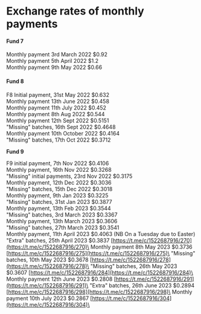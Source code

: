 # Exchange rates of monthly payments

#### Fund 7

Monthly payment 3rd March 2022                 $0.92\
Monthly payment 5th April 2022                    $1.2\
Monthly payment 9th May 2022                     $0.66

#### Fund 8

F8 Initial payment, 31st May 2022                    $0.632\
Monthly payment 13th June 2022                    $0.458\
Monthly payment 11th July 2022                      $0.452\
Monthly payment 8th Aug 2022                       $0.544\
Monthly payment 12th Sept 2022                    $0.5151\
"Missing" batches, 16th Sept 2022                  $0.4648\
Monthly payment 10th October 2022              $0.4164\
"Missing" batches, 17th Oct 2022                    $0.3712

**Fund 9**

F9 initial payment, 7th Nov 2022                     $0.4106\
Monthly payment, 16th Nov 2022                    $0.3268\
"Missing" initial payments, 23rd Nov 2022      $0.3175\
Monthly payment, 12th Dec 2022                    $0.3036\
"Missing" batches, 15th Dec 2022                   $0.3018\
Monthly payment, 9th Jan 2023                      $0.3225\
"Missing" batches, 31st Jan 2023                    $0.3877\
Monthly payment, 13th Feb 2023                     $0.3544\
"Missing" batches, 3rd March 2023                 $0.3367\
Monthly payment, 13th March 2023                $0.3606\
"Missing" batches, 27th March 2023               $0.3541\
Monthly payment, 11th April 2023                    $0.4063 (NB On a Tuesday due to Easter)\
"Extra" batches, 25th April 2023                      $0.3837  [https://t.me/c/1522687916/270](https://t.me/c/1522687916/270)\
Monthly payment 8th May 2023                       $0.3736 [https://t.me/c/1522687916/275](https://t.me/c/1522687916/275)\
"Missing" batches, 10th May 2023                   $0.3678 [https://t.me/c/1522687916/278](https://t.me/c/1522687916/278)\
"Missing" batches, 26th May 2023                   $0.3607 [https://t.me/c/1522687916/284](https://t.me/c/1522687916/284)\
Monthly payment 12th June 2023                    $0.2808 [https://t.me/c/1522687916/291](https://t.me/c/1522687916/291)\
"Extra" batches, 26th June 2023                      $0.2894 [https://t.me/c/1522687916/298](https://t.me/c/1522687916/298)\
Monthly payment 10th July 2023                      $0.2867 [https://t.me/c/1522687916/304](https://t.me/c/1522687916/304)\


